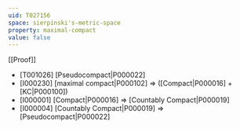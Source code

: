 ```yaml
---
uid: T027156
space: sierpinski's-metric-space
property: maximal-compact
value: false
---
```

[[Proof]]

* [T001026] [Pseudocompact|P000022]
* [I000230] [maximal compact|P000102] => ([Compact|P000016] + [KC|P000100])
* [I000001] [Compact|P000016] => [Countably Compact|P000019]
* [I000004] [Countably Compact|P000019] => [Pseudocompact|P000022]

